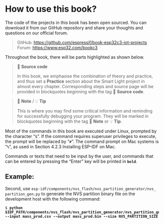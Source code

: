 # How to use this book?

The code of the projects in this book has been open sourced. You can download it from our GitHub repository and share your thoughts and questions on our official forum.

> GitHub: <https://github.com/espressif/book-esp32c3-iot-projects>  
> Forum: <https://www.esp32.com/bookc3>

Throughout the book, there will be parts highlighted as shown below.

> 📝 **Source code**
>
> In this book, we emphasise the combination of theory and practice, and thus set a **Practice** section about the Smart Light project in almost every chapter. Corresponding steps and source page will be provided in blockquotes beginning with the tag 📝 **Source code**.

> 📌 **Note** / 💡 **Tip**
>
> This is where you may find some critical information and reminding for successfully debugging your program. They will be marked in blockquotes beginning with the tag 📌 **Note** or 💡 **Tip**.

Most of the commands in this book are executed under Linux, prompted by the character “`$`”. If the command requires superuser privileges to execute, the prompt will be replaced by “`#`”. The command prompt on Mac systems is “`%`”, as used in Section 4.2.3 Installing ESP-IDF on Mac.

Commands or texts that need to be input by the user, and commands that can be entered by pressing the “Enter” key will be printed in **`bold`**.

## Example:

Second, use `esp-idf/components/nvs_flash/nvs_partition_generator/nvs_
partition_gen.py` to generate the NVS partition binary file on the development host with the following command:

<pre><code>$ <b>python $IDF_PATH/components/nvs_flash/nvs_partition_generator/nvs_partition_gen.py --input mass_prod.csv --output mass_prod.bin --size NVS_PARTITION_SIZE</b></code></pre>